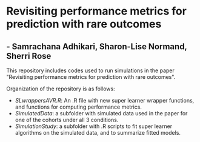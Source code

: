 # Revisiting performance metrics for prediction with rare outcomes
## - Samrachana Adhikari, Sharon-Lise Normand, Sherri Rose

This repository includes codes used to run simulations in the paper "Revisiting performance metrics for prediction with rare outcomes".

Organization of the repository is as follows:

- *SLwrappersAVR.R*: An .R file with new super learner wrapper functions, and functions for computing performance metrics.
- *SimulatedData*: a subfolder with simulated data used in the paper for one of the cohorts under all 3 conditions.
- *SimulationStudy*: a subfolder with .R scripts to fit super learner algorithms on the simulated data, and to summarize fitted models.






